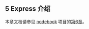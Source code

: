 ## 5 Express 介绍
本章文档请参见 [nodebook](https://github.com/yunnysunny/nodebook) 项目的[第6章](https://github.com/yunnysunny/nodebook/blob/master/text/06_node_express_basic.md)。